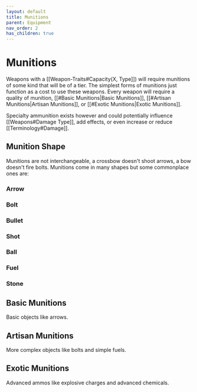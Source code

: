 ```yaml
---
layout: default
title: Munitions
parent: Equipment
nav_order: 2
has_children: true
---
```

# Munitions
Weapons with a [[Weapon-Traits#Capacity(X, Type]]) will require munitions of some kind that will be of a tier. The simplest forms of munitions just function as a cost to use these weapons. Every weapon will require a quality of munition, [[#Basic Munitions|Basic Munitions]], [[#Artisan Munitions|Artisan Munitions]], or [[#Exotic Munitions|Exotic Munitions]].

Specialty ammunition exists however and could potentially influence [[Weapons#Damage Type]], add effects, or even increase or reduce [[Terminology#Damage]].

## Munition Shape
Munitions are not interchangeable, a crossbow doesn't shoot arrows, a bow doesn't fire bolts. Munitions come in many shapes but some commonplace ones are:
### Arrow
### Bolt
### Bullet
### Shot
### Ball
### Fuel

### Stone

## Basic Munitions
Basic objects like arrows.

## Artisan Munitions
More complex objects like bolts and simple fuels.

## Exotic Munitions
Advanced ammos like explosive charges and advanced chemicals.